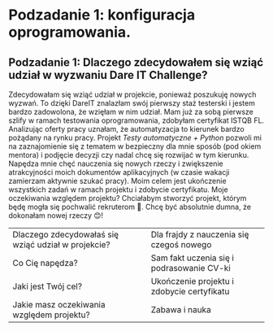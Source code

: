# Podzadanie 1: konfiguracja oprogramowania.
## Podzadanie 1: Dlaczego zdecydowałem się wziąć udział w wyzwaniu Dare IT Challenge?
Zdecydowałam się wziąć udział w projekcie, ponieważ poszukuję nowych wyzwań. To dzięki DareIT znalazłam swój pierwszy staż testerski i jestem bardzo zadowolona, że wzięłam w nim udział. Mam już za sobą pierwsze szlify w ramach testowania oprogramowania, zdobyłam certyfikat ISTQB FL. Analizując oferty pracy uznałam, że automatyzacja to kierunek bardzo pożądany na rynku pracy. Projekt _Testy automatyczne + Python_ pozwoli mi na zaznajomienie się z tematem w bezpieczny dla mnie sposób (pod okiem mentora) i podjęcie decyzji czy nadal chcę się rozwijać w tym kierunku. Napędza mnie chęć nauczenia się nowych rzeczy i zwiększenie atrakcyjności moich dokumentów aplikacyjnych (w czasie wakacji zamierzam aktywnie szukać pracy). Moim celem jest ukończenie wszystkich zadań w ramach projektu i zdobycie certyfikatu. Moje oczekiwania względem projektu? Chciałabym stworzyć projekt, którym będę mogła się pochwalić rekruterom 🤩. Chcę być absolutnie dumna, że dokonałam nowej rzeczy 😊!

<TABLE>

<TR> <TD> Dlaczego zdecydowałaś się wziąć udział w projekcie? </TD><TD> Dla frajdy z nauczenia się czegoś nowego </TD></TR>

<TR> <TD> Co Cię napędza? </TD><TD> Sam fakt uczenia się i podrasowanie CV-ki </TD></TR>

<TR> <TD> Jaki jest Twój cel? </TD><TD> Ukończenie projektu i zdobycie certyfikatu </TD></TR>

<TR> <TD> Jakie masz oczekiwania względem projektu? </TD><TD> Zabawa i nauka </TD></TR>

</TABLE>

### 
